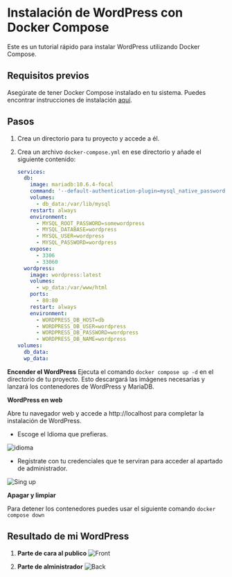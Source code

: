# Instalación de WordPress con Docker Compose

Este es un tutorial rápido para instalar WordPress utilizando Docker Compose.

## Requisitos previos

Asegúrate de tener Docker Compose instalado en tu sistema. Puedes encontrar instrucciones de instalación [aquí](https://docs.docker.com/compose/install/).

## Pasos

1. Crea un directorio para tu proyecto y accede a él.

2. Crea un archivo `docker-compose.yml` en ese directorio y añade el siguiente contenido:

   ```yaml
   services:
     db:
       image: mariadb:10.6.4-focal
       command: '--default-authentication-plugin=mysql_native_password'
       volumes:
         - db_data:/var/lib/mysql
       restart: always
       environment:
         - MYSQL_ROOT_PASSWORD=somewordpress
         - MYSQL_DATABASE=wordpress
         - MYSQL_USER=wordpress
         - MYSQL_PASSWORD=wordpress
       expose:
         - 3306
         - 33060
     wordpress:
       image: wordpress:latest
       volumes:
         - wp_data:/var/www/html
       ports:
         - 80:80
       restart: always
       environment:
         - WORDPRESS_DB_HOST=db
         - WORDPRESS_DB_USER=wordpress
         - WORDPRESS_DB_PASSWORD=wordpress
         - WORDPRESS_DB_NAME=wordpress
   volumes:
     db_data:
     wp_data:
     ```

**Encender el WordPress** 
    Ejecuta el comando ```docker compose up -d``` en el directorio de tu proyecto. Esto descargará las imágenes necesarias y lanzará los contenedores de WordPress y MariaDB.

 **WordPress en web**

 Abre tu navegador web y accede a http://localhost para completar la instalación de WordPress.

- Escoge el Idioma que prefieras.

![idioma](images/wordpress-idioma.png)

- Regístrate con tu credenciales que te serviran para acceder al apartado de administrador.

![Sing up](images/wordpress-singup.png)



**Apagar y limpiar**

 Para detener los contenedores puedes usar el siguiente comando ```docker compose down```

 ## Resultado de mi WordPress

 1. **Parte de cara al publico**
 ![Front](images/wordpress-front.png)

 2. **Parte de alministrador**
 ![Back](images/wordpress-back.png)
 